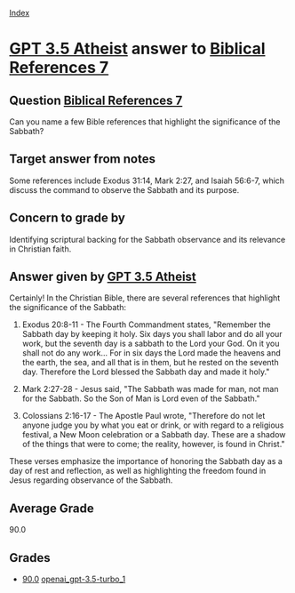 
[Index](../../../index.md)
# [GPT 3.5 Atheist](../../answering_models/GPT_3.5_Atheist.md) answer to [Biblical References 7](../../questions/Biblical_References_7.md)

## Question [Biblical References 7](../../questions/Biblical_References_7.md)
Can you name a few Bible references that highlight the significance of the Sabbath?

## Target answer from notes
Some references include Exodus 31:14, Mark 2:27, and Isaiah 56:6-7, which discuss the command to observe the Sabbath and its purpose.

## Concern to grade by
Identifying scriptural backing for the Sabbath observance and its relevance in Christian faith.

## Answer given by [GPT 3.5 Atheist](../../answering_models/GPT_3.5_Atheist.md)
Certainly! In the Christian Bible, there are several references that highlight the significance of the Sabbath:

1. Exodus 20:8-11 - The Fourth Commandment states, "Remember the Sabbath day by keeping it holy. Six days you shall labor and do all your work, but the seventh day is a sabbath to the Lord your God. On it you shall not do any work... For in six days the Lord made the heavens and the earth, the sea, and all that is in them, but he rested on the seventh day. Therefore the Lord blessed the Sabbath day and made it holy."

2. Mark 2:27-28 - Jesus said, "The Sabbath was made for man, not man for the Sabbath. So the Son of Man is Lord even of the Sabbath."

3. Colossians 2:16-17 - The Apostle Paul wrote, "Therefore do not let anyone judge you by what you eat or drink, or with regard to a religious festival, a New Moon celebration or a Sabbath day. These are a shadow of the things that were to come; the reality, however, is found in Christ."

These verses emphasize the importance of honoring the Sabbath day as a day of rest and reflection, as well as highlighting the freedom found in Jesus regarding observance of the Sabbath.

## Average Grade
90.0

## Grades
 * [90.0](./Biblical_References_7_grades/openai_gpt-3.5-turbo_1.md) [openai_gpt-3.5-turbo_1](../../grading_models/openai_gpt-3.5-turbo_1.md)
